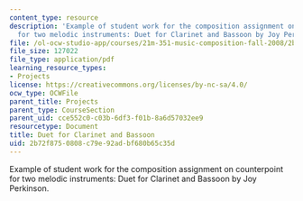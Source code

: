 ```yaml
---
content_type: resource
description: 'Example of student work for the composition assignment on counterpoint
  for two melodic instruments: Duet for Clarinet and Bassoon by Joy Perkinson.'
file: /ol-ocw-studio-app/courses/21m-351-music-composition-fall-2008/2b72f8750808c79e92adbf680b65c35d_perkinson_duet.pdf
file_size: 127022
file_type: application/pdf
learning_resource_types:
- Projects
license: https://creativecommons.org/licenses/by-nc-sa/4.0/
ocw_type: OCWFile
parent_title: Projects
parent_type: CourseSection
parent_uid: cce552c0-c03b-6df3-f01b-8a6d57032ee9
resourcetype: Document
title: Duet for Clarinet and Bassoon
uid: 2b72f875-0808-c79e-92ad-bf680b65c35d
---
```

Example of student work for the composition assignment on counterpoint for two melodic instruments: Duet for Clarinet and Bassoon by Joy Perkinson.